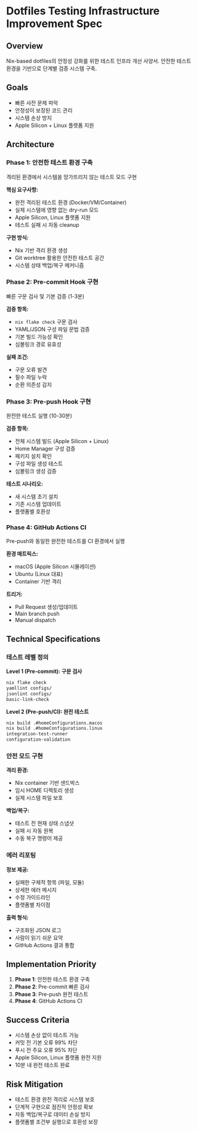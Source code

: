 # Dotfiles Testing Infrastructure Improvement Spec

## Overview

Nix-based dotfiles의 안정성 강화를 위한 테스트 인프라 개선 사양서. 안전한 테스트 환경을 기반으로 단계별 검증 시스템 구축.

## Goals

- 빠른 사전 문제 파악
- 안정성이 보장된 코드 관리  
- 시스템 손상 방지
- Apple Silicon + Linux 플랫폼 지원

## Architecture

### Phase 1: 안전한 테스트 환경 구축

격리된 환경에서 시스템을 망가뜨리지 않는 테스트 모드 구현

**핵심 요구사항:**

- 완전 격리된 테스트 환경 (Docker/VM/Container)
- 실제 시스템에 영향 없는 dry-run 모드
- Apple Silicon, Linux 플랫폼 지원
- 테스트 실패 시 자동 cleanup

**구현 방식:**

- Nix 기반 격리 환경 생성
- Git worktree 활용한 안전한 테스트 공간
- 시스템 상태 백업/복구 메커니즘

### Phase 2: Pre-commit Hook 구현

빠른 구문 검사 및 기본 검증 (1-3분)

**검증 항목:**

- `nix flake check` 구문 검사
- YAML/JSON 구성 파일 문법 검증
- 기본 빌드 가능성 확인
- 심볼링크 경로 유효성

**실패 조건:**

- 구문 오류 발견
- 필수 파일 누락
- 순환 의존성 감지

### Phase 3: Pre-push Hook 구현  

완전한 테스트 실행 (10-30분)

**검증 항목:**

- 전체 시스템 빌드 (Apple Silicon + Linux)
- Home Manager 구성 검증
- 패키지 설치 확인
- 구성 파일 생성 테스트
- 심볼링크 생성 검증

**테스트 시나리오:**

- 새 시스템 초기 설치
- 기존 시스템 업데이트
- 플랫폼별 호환성

### Phase 4: GitHub Actions CI

Pre-push와 동일한 완전한 테스트를 CI 환경에서 실행

**환경 매트릭스:**

- macOS (Apple Silicon 시뮬레이션)  
- Ubuntu (Linux 대표)
- Container 기반 격리

**트리거:**

- Pull Request 생성/업데이트
- Main branch push
- Manual dispatch

## Technical Specifications

### 테스트 레벨 정의

**Level 1 (Pre-commit): 구문 검사**

```bash
nix flake check
yamllint configs/
jsonlint configs/
basic-link-check
```

**Level 2 (Pre-push/CI): 완전 테스트**

```bash
nix build .#homeConfigurations.macos
nix build .#homeConfigurations.linux  
integration-test-runner
configuration-validation
```

### 안전 모드 구현

**격리 환경:**

- Nix container 기반 샌드박스
- 임시 HOME 디렉토리 생성
- 실제 시스템 파일 보호

**백업/복구:**

- 테스트 전 현재 상태 스냅샷
- 실패 시 자동 원복
- 수동 복구 명령어 제공

### 에러 리포팅

**정보 제공:**

- 실패한 구체적 항목 (파일, 모듈)
- 상세한 에러 메시지
- 수정 가이드라인  
- 플랫폼별 차이점

**출력 형식:**

- 구조화된 JSON 로그
- 사람이 읽기 쉬운 요약
- GitHub Actions 결과 통합

## Implementation Priority

1. **Phase 1**: 안전한 테스트 환경 구축
2. **Phase 2**: Pre-commit 빠른 검사
3. **Phase 3**: Pre-push 완전 테스트  
4. **Phase 4**: GitHub Actions CI

## Success Criteria

- 시스템 손상 없이 테스트 가능
- 커밋 전 기본 오류 99% 차단
- 푸시 전 주요 오류 95% 차단  
- Apple Silicon, Linux 플랫폼 완전 지원
- 10분 내 완전 테스트 완료

## Risk Mitigation

- 테스트 환경 완전 격리로 시스템 보호
- 단계적 구현으로 점진적 안정성 확보
- 자동 백업/복구로 데이터 손실 방지
- 플랫폼별 조건부 실행으로 호환성 보장
